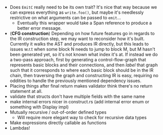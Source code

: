 - Does `EmitC` really need to be its own trait? It's nice that way because we can express everything as `write.foo()`, but maybe it's needlessly restrictive on what arguments can be passed to `emit`...
   - Eventually this wrapper would take a Span reference to produce a better error message.
 - (**CFG construction**) Depending on how future features go in regards to the IR construction step, we may want to reconsider how it's built. Currently it walks the AST and produces IR directly, but this leads to issues w.r.t when some block N needs to jump to block M, but M hasn't been generated yet, so it's not known what index it's at. If instead we do a two-pass approach, first by generating a control-flow-graph that represents basic blocks and their connections, and then *label* that graph such that it corresponds to where each basic block should be in the IR chain, then traversing the graph and constructing IR is easy, requiring no oddities to handle the previously mentioned dependency issues.
 - Placing things after final return makes validator think there's no return statement at all.
 - validate that structs don't have multiple fields with the same name
 - make internal errors nicer in construct.rs (add internal error enum or something with Display impl)
 - Mutually recursive / out-of-order defined types
    - Will require more elegant way to check for recursive data types
 - Make expressions directly callable as functions
 - Lambdas!
